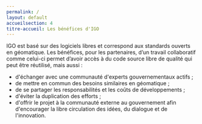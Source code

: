 ```yaml
---
permalink: /
layout: default
accueilsection: 4
titre-accueil: Les bénéfices d'IGO
---
```


IGO est basé sur des logiciels libres et correspond aux standards ouverts en géomatique. 
Les bénéfices, pour les partenaires, d’un travail collaboratif comme celui-ci permet d’avoir accès à du code source libre de qualité qui peut être réutilisé, mais aussi :
* d'échanger avec une communauté d'experts gouvernementaux actifs ;
* de mettre en commun des besoins similaires en géomatique ;
* de se partager les responsabilités et les coûts de développements ;
* d'éviter la duplication des efforts ;
* d'offrir le projet à la communauté externe au gouvernement afin d'encourager la libre circulation des idées, du dialogue et de l'innovation.
